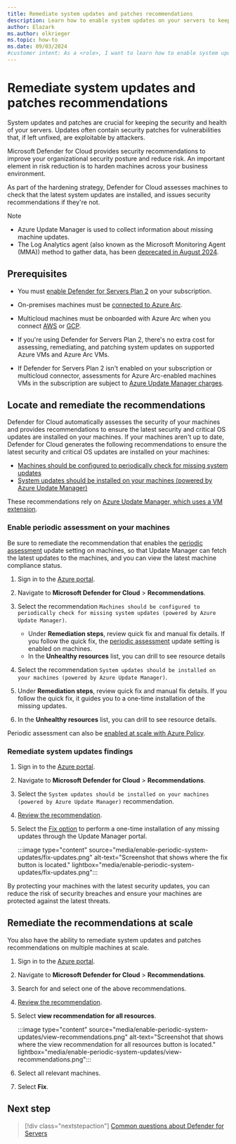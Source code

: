 ```yaml
---
title: Remediate system updates and patches recommendations
description: Learn how to enable system updates on your servers to keep them secure and healthy by following the steps provided in this guide to ensure optimal security.
author: Elazark
ms.author: elkrieger
ms.topic: how-to
ms.date: 09/03/2024
#customer intent: As a <role>, I want to learn how to enable system updates on my servers so that I can keep them secure and healthy.
---
```


# Remediate system updates and patches recommendations

System updates and patches are crucial for keeping the security and health of your servers. Updates often contain security patches for vulnerabilities that, if left unfixed, are exploitable by attackers.

Microsoft Defender for Cloud provides security recommendations to improve your organizational security posture and reduce risk. An important element in risk reduction is to harden machines across your business environment.

As part of the hardening strategy, Defender for Cloud assesses machines to check that the latest system updates are installed, and issues security recommendations if they're not.

> [!NOTE]
> - Azure Update Manager is used to collect information about missing machine updates.
> - The Log Analytics agent (also known as the Microsoft Monitoring Agent (MMA)) method to gather data, has been [deprecated in August 2024](prepare-deprecation-log-analytics-mma-agent.md).

## Prerequisites

- You must [enable Defender for Servers Plan 2](tutorial-enable-servers-plan.md#enable-the-defender-for-servers-plan) on your subscription.

- On-premises machines must be [connected to Azure Arc](quickstart-onboard-machines.md).

- Multicloud machines must be onboarded with Azure Arc when you connect [AWS](quickstart-onboard-aws.md) or [GCP](quickstart-onboard-gcp.md).

- If you're using Defender for Servers Plan 2, there's no extra cost for assessing, remediating, and patching system updates on supported Azure VMs and Azure Arc VMs.

- If Defender for Servers Plan 2 isn't enabled on your subscription or multicloud connector, assessments for Azure Arc-enabled machines VMs in the subscription are subject to [Azure Update Manager charges](https://azure.microsoft.com/pricing/details/azure-update-management-center/).

## Locate and remediate the recommendations

Defender for Cloud automatically assesses the security of your machines and provides recommendations to ensure the latest security and critical OS updates are installed on your machines. If your machines aren't up to date, Defender for Cloud generates the following recommendations to ensure the latest security and critical OS updates are installed on your machines:

- [Machines should be configured to periodically check for missing system updates](https://portal.azure.com/#blade/Microsoft_Azure_Security/RecommendationsBlade/assessmentKey/2Fbd876905-5b84-4f73-ab2d-2e7a7c4568d9)
- [System updates should be installed on your machines (powered by Azure Update Manager)](https://portal.azure.com/#blade/Microsoft_Azure_Security/RecommendationsBlade/assessmentKey/e1145ab1-eb4f-43d8-911b-36ddf771d13f)

These recommendations rely on [Azure Update Manager, which uses a VM extension](/azure/update-manager/workflow-update-manager?tabs=azure-vms%2Cupdate-win).

### Enable periodic assessment on your machines

Be sure to remediate the recommendation that enables the [periodic assessment](/azure/update-manager/assessment-options#periodic-assessment) update setting on machines, so that Update Manager can fetch the latest updates to the machines, and you can view the latest machine compliance status.

1. Sign in to the [Azure portal](https://portal.azure.com).

1. Navigate to **Microsoft Defender for Cloud** > **Recommendations**.

1. Select the recommendation ``Machines should be configured to periodically check for missing system updates (powered by Azure Update Manager)``.

    - Under **Remediation steps**, review quick fix and manual fix details. If you follow the quick fix, the [periodic assessment](/azure/update-manager/assessment-options#periodic-assessment) update setting is enabled on machines.
    - In the **Unhealthy resources** list, you can drill to see resource details

1. Select the recommendation ```System updates should be installed on your machines (powered by Azure Update Manager)```. 

1. Under **Remediation steps**, review quick fix and manual fix details. If you follow the quick fix,  it guides you to a one-time installation of the missing updates.

1. In the **Unhealthy resources** list, you can drill to see resource details.

Periodic assessment can also be [enabled at scale with Azure Policy](/azure/update-manager/periodic-assessment-at-scale?branch=main).

### Remediate system updates findings

1. Sign in to the [Azure portal](https://portal.azure.com).

1. Navigate to **Microsoft Defender for Cloud** > **Recommendations**.

1. Select the `System updates should be installed on your machines (powered by Azure Update Manager)` recommendation.

1. [Review the recommendation](review-security-recommendations.md).

1. Select the [Fix option](implement-security-recommendations.md#use-the-fix-option) to perform a one-time installation of any missing updates through the Update Manager portal.

    :::image type="content" source="media/enable-periodic-system-updates/fix-updates.png" alt-text="Screenshot that shows where the fix button is located." lightbox="media/enable-periodic-system-updates/fix-updates.png":::

By protecting your machines with the latest security updates, you can reduce the risk of security breaches and ensure your machines are protected against the latest threats.

## Remediate the recommendations at scale

You also have the ability to remediate system updates and patches recommendations on multiple machines at scale.

1. Sign in to the [Azure portal](https://portal.azure.com).

1. Navigate to **Microsoft Defender for Cloud** > **Recommendations**.

1. Search for and select one of the above recommendations.

1. [Review the recommendation](review-security-recommendations.md).

1. Select **view recommendation for all resources**.

    :::image type="content" source="media/enable-periodic-system-updates/view-recommendations.png" alt-text="Screenshot that shows where the view recommendation for all resources button is located." lightbox="media/enable-periodic-system-updates/view-recommendations.png":::

1. Select all relevant machines.

1. Select **Fix**.

## Next step

> [!div class="nextstepaction"]
> [Common questions about Defender for Servers](faq-defender-for-servers.yml)
